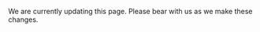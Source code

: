 We are currently updating this page. Please bear with us as we make these changes.
<!-- #AggregateFunctions

[[_TOC_]]

##About

This collection is used to store custom-built aggregation function definitions. By default, this list will add onto the pre-existing set of aggregate function definitions. It will not override the pre-built functions. To access your custom-built aggregate functions, simply click on the [[Fields Tab|http://wiki.izenda.us/Guides/ReportDesign/4.0-fields-tab]] of the Report Designer and select a column that can support your aggregate function. It will appear in the list of functions at the very bottom. There are a variety of methods for [[implementing a custom aggregate function|/FAQ/Questions/Custom-Aggregate-Functions]].

##Global.asax (C♯)

```csharp
//main class: inherits DatabaseAdHocConfig or FileSystemAdHocConfig
public class CustomAdHocConfig : Izenda.AdHoc.DatabaseAdHocConfig
{
  // Configure settings
  // Add custom settings after setting the license key and connection string by overriding the ConfigureSettings() method
  public static void InitializeReporting() {
    //Check to see if we've already initialized.
    if (HttpContext.Current.Session == null || HttpContext.Current.Session["ReportingInitialized"] != null)
      return;
    AdHocSettings.LicenseKey = "INSERT_LICENSE_KEY_HERE";
    //Creates a connection to Microsoft SQL Server
    AdHocSettings.SqlServerConnectionString = "INSERT_CONNECTION_STRING_HERE";
    Izenda.AdHoc.AdHocSettings.AdHocConfig = new CustomAdHocConfig();
    AdHocSettings.AggregateFunctions["Group By Fiscal Year"] = new SimpleAggregateFunction("DATEPART(yyyy, DATEADD(mm, 3, {0}))", "Group (Fiscal Year)", new SqlTypeGroup[] { SqlTypeGroup.Date, SqlTypeGroup.DateTime }, true, true); //The relevant setting
    HttpContext.Current.Session["ReportingInitialized"] = true;
  }
}
```

##Global.asax (VB.NET)

```visualbasic
'main class: inherits DatabaseAdHocConfig or FileSystemAdHocConfig
Public Class CustomAdHocConfig
    Inherits Izenda.AdHoc.DatabaseAdHocConfig

    Shared Sub InitializeReporting()
        'Check to see if we've already initialized
        If HttpContext.Current.Session Is Nothing OrElse HttpContext.Current.Session("ReportingInitialized") IsNot Nothing Then
            Return
        'Initialize System
        AdHocSettings.LicenseKey = "INSERT_LICENSE_KEY_HERE"
        AdHocSettings.SqlServerConnectionString = "INSERT_CONNECTION_STRING_HERE"
        Izenda.AdHoc.AdHocSettings.AdHocConfig = New CustomAdHocConfig()
        AdHocSettings.AggregateFunctions("Group By Fiscal Year") = new SimpleAggregateFunction("DATEPART(yyyy, DATEADD(mm, 3, {0}))", "Group (Fiscal Year)", new SqlTypeGroup() { SqlTypeGroup.Date, SqlTypeGroup.DateTime }, True, True) 'The relevant setting
        HttpContext.Current.Session("ReportingInitialized") = True
    End Sub
End Class
```

##Screenshots

**The Group By Fiscal Year Function**

![](/API/CodeSamples/AggregateFunctions/group_by_fiscal_year.png)
-->